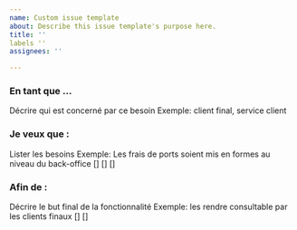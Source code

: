 ```yaml
---
name: Custom issue template
about: Describe this issue template's purpose here.
title: ''
labels ''
assignees: ''

---
```


### En tant que ...
Décrire qui est concerné par ce besoin
Exemple: client final, service client

### Je veux que : 
Lister les besoins
Exemple: Les frais de ports soient mis en formes au niveau du back-office
[]
[]
[]

### Afin de :
Décrire le but final de la fonctionnalité
Exemple: les rendre consultable par les clients finaux
[]
[]
